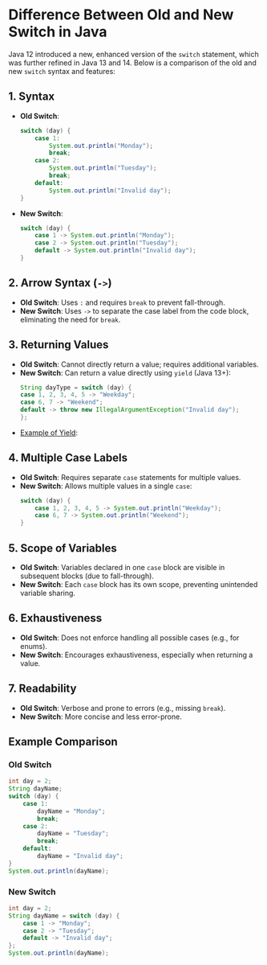 # Difference Between Old and New Switch in Java

Java 12 introduced a new, enhanced version of the `switch` statement, which was further refined in Java 13 and 14. Below is a comparison of the old and new `switch` syntax and features:

## 1. **Syntax**
- **Old Switch**:
  ```java
  switch (day) {
      case 1:
          System.out.println("Monday");
          break;
      case 2:
          System.out.println("Tuesday");
          break;
      default:
          System.out.println("Invalid day");
  }
  ```
- **New Switch**:
  ```java
  switch (day) {
      case 1 -> System.out.println("Monday");
      case 2 -> System.out.println("Tuesday");
      default -> System.out.println("Invalid day");
  }
  ```

## 2. **Arrow Syntax (`->`)**
- **Old Switch**: Uses `:` and requires `break` to prevent fall-through.
- **New Switch**: Uses `->` to separate the case label from the code block, eliminating the need for `break`.

## 3. **Returning Values**
- **Old Switch**: Cannot directly return a value; requires additional variables.
- **New Switch**: Can return a value directly using `yield` (Java 13+):
  ```java
  String dayType = switch (day) {
  case 1, 2, 3, 4, 5 -> "Weekday";
  case 6, 7 -> "Weekend";
  default -> throw new IllegalArgumentException("Invalid day");
  };
  ```
- [Example of Yield](Main.java):

## 4. **Multiple Case Labels**
- **Old Switch**: Requires separate `case` statements for multiple values.
- **New Switch**: Allows multiple values in a single `case`:
  ```java
  switch (day) {
      case 1, 2, 3, 4, 5 -> System.out.println("Weekday");
      case 6, 7 -> System.out.println("Weekend");
  }
  ```

## 5. **Scope of Variables**
- **Old Switch**: Variables declared in one `case` block are visible in subsequent blocks (due to fall-through).
- **New Switch**: Each `case` block has its own scope, preventing unintended variable sharing.

## 6. **Exhaustiveness**
- **Old Switch**: Does not enforce handling all possible cases (e.g., for enums).
- **New Switch**: Encourages exhaustiveness, especially when returning a value.

## 7. **Readability**
- **Old Switch**: Verbose and prone to errors (e.g., missing `break`).
- **New Switch**: More concise and less error-prone.

## Example Comparison

### Old Switch
```java
int day = 2;
String dayName;
switch (day) {
    case 1:
        dayName = "Monday";
        break;
    case 2:
        dayName = "Tuesday";
        break;
    default:
        dayName = "Invalid day";
}
System.out.println(dayName);
```

### New Switch
```java
int day = 2;
String dayName = switch (day) {
    case 1 -> "Monday";
    case 2 -> "Tuesday";
    default -> "Invalid day";
};
System.out.println(dayName);
```